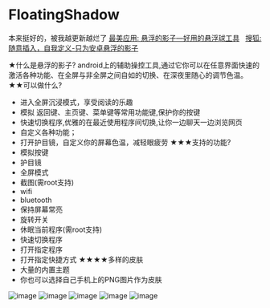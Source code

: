 # FloatingShadow

本来挺好的，被我越更新越烂了
[最美应用: 悬浮的影子—好用的悬浮球工具](http://zuimeia.com/app/2752/?platform=2)   
[搜狐: 随意插入，自我定义-只为安卓悬浮的影子](http://www.sohu.com/a/24932386_201101)   


★什么是悬浮的影子?
android上的辅助操控工具,通过它你可以在任意界面快速的激活各种功能、在全屏与非全屏之间自如的切换、在深夜里随心的调节色温。
★★可以做什么?
- 进入全屏沉浸模式，享受阅读的乐趣
- 模拟 返回键、主页键、菜单键等常用功能键,保护你的按键
- 快速切换程序,优雅的在最近使用程序间切换,让你一边聊天一边浏览网页
- 自定义各种功能；
- 打开护目镜，自定义你的屏幕色温，减轻眼疲劳
★★★支持的功能?
- 模拟按键
- 护目镜
- 全屏模式
- 截图(需root支持)
- wifi
- bluetooth
- 保持屏幕常亮
- 旋转开关
- 休眠当前程序(需root支持)
- 快速切换程序
- 打开指定程序
- 打开指定快捷方式
★★★★多样的皮肤
- 大量的内置主题
- 你也可以选择自己手机上的PNG图片作为皮肤


![image](https://github.com/tygogo/FloatingShadow/blob/master/1.jpg)
![image](https://github.com/tygogo/FloatingShadow/blob/master/2.jpg)
![image](https://github.com/tygogo/FloatingShadow/blob/master/3.jpg)
![image](https://github.com/tygogo/FloatingShadow/blob/master/4.jpg)
![image](https://github.com/tygogo/FloatingShadow/blob/master/5.jpg)
